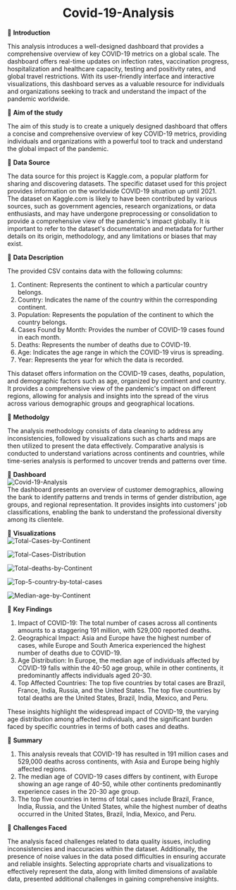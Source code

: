 <h1 align="center" color="#x1F34E;">Covid-19-Analysis</h1>
                                              
🔘 **Introduction**

This analysis introduces a well-designed dashboard that provides a comprehensive overview of key COVID-19 metrics on a global scale. The dashboard offers real-time updates on infection rates, vaccination progress, hospitalization and healthcare capacity, testing and positivity rates, and global travel restrictions. With its user-friendly interface and interactive visualizations, this dashboard serves as a valuable resource for individuals and organizations seeking to track and understand the impact of the pandemic worldwide.

🔘 **Aim of the study**

The aim of this study is to create a uniquely designed dashboard that offers a concise and comprehensive overview of key COVID-19 metrics, providing individuals and organizations with a powerful tool to track and understand the global impact of the pandemic.

🔘 **Data Source**

The data source for this project is Kaggle.com, a popular platform for sharing and discovering datasets. The specific dataset used for this project provides information on the worldwide COVID-19 situation up until 2021. The dataset on Kaggle.com is likely to have been contributed by various sources, such as government agencies, research organizations, or data enthusiasts, and may have undergone preprocessing or consolidation to provide a comprehensive view of the pandemic's impact globally. It is important to refer to the dataset's documentation and metadata for further details on its origin, methodology, and any limitations or biases that may exist.

🔘 **Data Description**

The provided CSV contains data with the following columns:

1. Continent: Represents the continent to which a particular country belongs.
2. Country: Indicates the name of the country within the corresponding continent.
3. Population: Represents the population of the continent to which the country belongs.
4. Cases Found by Month: Provides the number of COVID-19 cases found in each month.
5. Deaths: Represents the number of deaths due to COVID-19.
6. Age: Indicates the age range in which the COVID-19 virus is spreading.
7. Year: Represents the year for which the data is recorded.

This dataset offers information on the COVID-19 cases, deaths, population, and demographic factors such as age, organized by continent and country. It provides a comprehensive view of the pandemic's impact on different regions, allowing for analysis and insights into the spread of the virus across various demographic groups and geographical locations.

🔘 **Methodolgy**

The analysis methodology consists of data cleaning to address any inconsistencies, followed by visualizations such as charts and maps are then utilized to present the data effectively. Comparative analysis is conducted to understand variations across continents and countries, while time-series analysis is performed to uncover trends and patterns over time.

🔘 **Dashboard**<br>
<img src="https://i.ibb.co/56g5TYJ/Covid-19-Analysis.png" alt="Covid-19-Analysis" border="0"><br>
The dashboard presents an overview of customer demographics, allowing the bank to identify patterns and trends in terms of gender distribution, age groups, and regional representation. It provides insights into customers' job classifications, enabling the bank to understand the professional diversity among its clientele.

🔘 **Visualizations**<br>
<img src="https://i.ibb.co/BtjVVBZ/Total-Cases-by-Continent.png" alt="Total-Cases-by-Continent" border="0">
<p></p>
<img src="https://i.ibb.co/FW3jP1c/Total-Cases-Distribution.png" alt="Total-Cases-Distribution" border="0">
<p></p>
<img src="https://i.ibb.co/2svbHBq/Total-deaths-by-Continent.png" alt="Total-deaths-by-Continent" border="0">
<p></p>
<img src="https://i.ibb.co/MGS36s6/Top-5-country-by-total-cases.png" alt="Top-5-country-by-total-cases" border="0">
<p></p>
<img src="https://i.ibb.co/YdJzVhb/Median-age-by-Continent.png" alt="Median-age-by-Continent" border="0">
<p></p>

🔘 **Key Findings**

1. Impact of COVID-19: The total number of cases across all continents amounts to a staggering 191 million, with 529,000 reported deaths.
2. Geographical Impact: Asia and Europe have the highest number of cases, while Europe and South America experienced the highest number of deaths due to COVID-19.
3. Age Distribution: In Europe, the median age of individuals affected by COVID-19 falls within the 40-50 age group, while in other continents, it predominantly affects individuals aged 20-30.
4. Top Affected Countries: The top five countries by total cases are Brazil, France, India, Russia, and the United States. The top five countries by total deaths are the United States, Brazil, India, Mexico, and Peru.

These insights highlight the widespread impact of COVID-19, the varying age distribution among affected individuals, and the significant burden faced by specific countries in terms of both cases and deaths.

🔘 **Summary**

1. This analysis reveals that COVID-19 has resulted in 191 million cases and 529,000 deaths across continents, with Asia and Europe being highly affected regions.
2. The median age of COVID-19 cases differs by continent, with Europe showing an age range of 40-50, while other continents predominantly experience cases in the 20-30 age group.
3. The top five countries in terms of total cases include Brazil, France, India, Russia, and the United States, while the highest number of deaths occurred in the United States, Brazil, India, Mexico, and Peru.

🔘 **Challenges Faced**

The analysis faced challenges related to data quality issues, including inconsistencies and inaccuracies within the dataset. Additionally, the presence of noise values in the data posed difficulties in ensuring accurate and reliable insights. Selecting appropriate charts and visualizations to effectively represent the data, along with limited dimensions of available data, presented additional challenges in gaining comprehensive insights.



